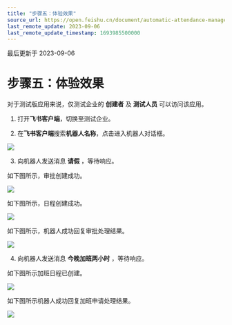 ```yaml
---
title: "步骤五：体验效果"
source_url: https://open.feishu.cn/document/automatic-attendance-management-based-on-approval/step-5-experience-the-effect
last_remote_update: 2023-09-06
last_remote_update_timestamp: 1693985500000
---
```

最后更新于 2023-09-06

# 步骤五：体验效果
对于测试版应用来说，仅测试企业的 **创建者** 及 **测试人员** 可以访问该应用。

1. 打开**飞书客户端**，切换至测试企业。

2. 在**飞书客户端**搜索**机器人名称**，点击进入机器人对话框。

![](https://sf3-cn.feishucdn.com/obj/open-platform-opendoc/666b3a719ccce4f86b81c59e8b6a9c87_9grGNjZRhW.png?lazyload=true&width=1924&height=588&maxWidth=600)

3. 向机器人发送消息 **请假** ，等待响应。

如下图所示，审批创建成功。

![](https://sf3-cn.feishucdn.com/obj/open-platform-opendoc/ae452d925c9b24af5ed11f3a1f78ac1f_tK6HakyZeq.png?lazyload=true&width=2288&height=1704&maxWidth=600)

如下图所示，日程创建成功。

![](https://sf3-cn.feishucdn.com/obj/open-platform-opendoc/fd0e73a42b19feb05b2c2df6ae885689_ncZbimV4jq.png?lazyload=true&width=2286&height=1698&maxWidth=600)

如下图所示，机器人成功回复审批处理结果。

![](https://sf3-cn.feishucdn.com/obj/open-platform-opendoc/f6d41f91726ffd3e0a65c03d85f7884e_5VZK1Rejts.png?lazyload=true&width=1718&height=880&maxWidth=600)

4. 向机器人发送消息 **今晚加班两小时** ，等待响应。

如下图所示加班日程已创建。

![](https://sf3-cn.feishucdn.com/obj/open-platform-opendoc/4a0900cee656c01c8a3cb164e46c99eb_MVZ5FAjCX4.png?lazyload=true&width=1980&height=1022&maxWidth=600)

如下图所示机器人成功回复加班申请处理结果。

![](https://sf3-cn.feishucdn.com/obj/open-platform-opendoc/a95d0ce861d21de189bacf8577998ab0_WdKQOjZvXr.png?lazyload=true&width=2288&height=1326&maxWidth=600)
